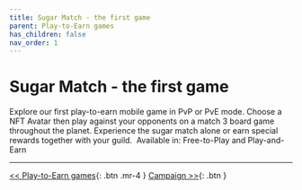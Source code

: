 ```yaml
---
title: Sugar Match - the first game
parent: Play-to-Earn games
has_children: false
nav_order: 1
---
```


# Sugar Match - the first game

Explore our first play-to-earn mobile game in PvP or PvE mode. Choose a NFT Avatar then play against your opponents on a match 3 board game throughout the planet. Experience the sugar match alone or earn special rewards together with your guild.
‍
Available in: Free-to-Play and Play-and-Earn

---

[<< Play-to-Earn games](https://sugarverse.github.io/4_play_to_earn_games.html){: .btn .mr-4 }
[Campaign >>](https://sugarverse.github.io/4_2_campaign.html){: .btn }
<!-- [Rewards system >>](https://sugarverse.github.io/4_1_rewards.html){: .btn } -->
